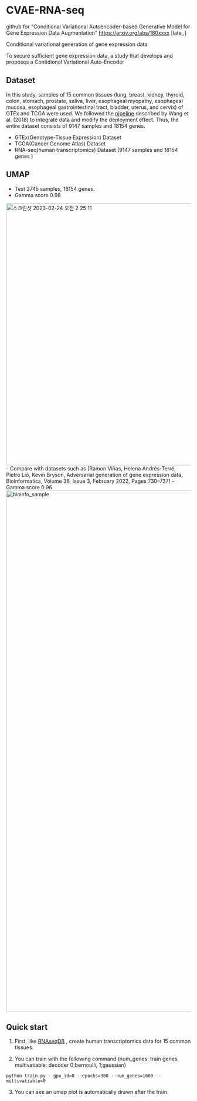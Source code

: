 # CVAE-RNA-seq
github for "Conditional Variational Autoencoder-based Generative Model for Gene Expression Data Augmentation"
https://arxiv.org/abs/180xxxx [late,,]

Conditional variational generation of gene expression data

To secure sufficient gene expression data, a study that develops and proposes a Contidional Variational Auto-Encoder 

Dataset
----------
In this study, samples of 15 common tissues (lung, breast, kidney, thyroid, colon, stomach, prostate, saliva, liver, esophageal myopathy, esophageal mucosa, esophageal gastrointestinal tract, bladder, uterus, and cervix) of GTEx and TCGA were used. We followed the [pipeline](https://github.com/mskcc/RNAseqDB) described by Wang et al. (2018) to integrate data and modify the deployment effect. Thus, the entire dataset consists of 9147 samples and 18154 genes.
- GTEx(Genotype-Tissue Expression) Dataset
- TCGA(Cancer Genome Atlas) Dataset
- RNA-seq(human transcriptomics) Dataset (9147 samples and 18154 genes )

UMAP
----------
- Test 2745 samples, 18154 genes.
- Gamma score 0.98
<img width="712" alt="스크린샷 2023-02-24 오전 2 25 11" src="https://user-images.githubusercontent.com/69189272/220983236-25ae773f-0264-47aa-830d-bee86627d5ef.png">
- Compare with datasets such as [Ramon Viñas, Helena Andrés-Terré, Pietro Liò, Kevin Bryson, Adversarial generation of gene expression data, Bioinformatics, Volume 38, Issue 3, February 2022, Pages 730–737]
- Gamma score 0.96
<img width="1417" alt="bioinfo_sample" src="https://user-images.githubusercontent.com/69189272/217756386-82593ab1-4e83-4e23-9089-27ad56917c97.png">


Quick start
----------

1. First, like  [RNAseqDB](https://github.com/mskcc/RNAseqDB) , create human transcriptomics data for 15 common tissues.

2. You can train with the following command (num_genes: train genes, multivatiable: decoder 0;bernoulli, 1;gaussian)
```
python train.py --gpu_id=0 --epochs=300 --num_genes=1000 --multivatiable=0
```
3. You can see an umap plot is automatically drawn after the train.
